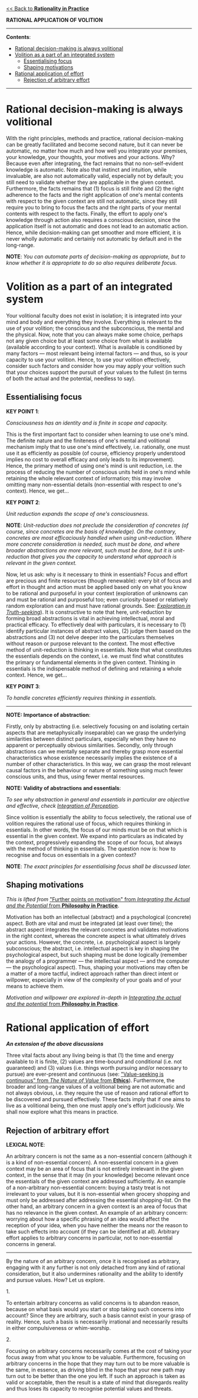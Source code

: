 [<< Back to **Rationality in Practice**](https://pranigopu.github.io/philosophy/epistemology/rationality-in-practice)

**RATIONAL APPLICATION OF VOLITION**

---

**Contents**:

- [Rational decision-making is always volitional](#rational-decision-making-is-always-volitional)
- [Volition as a part of an integrated system](#volition-as-a-part-of-an-integrated-system)
  - [Essentialising focus](#essentialising-focus)
  - [Shaping motivations](#shaping-motivations)
- [Rational application of effort](#rational-application-of-effort)
  - [Rejection of arbitrary effort](#rejection-of-arbitrary-effort)

---

# Rational decision-making is always volitional
With the right principles, methods and practice, rational decision-making can be greatly facilitated and become second nature, but it can never be automatic, no matter how much and how well you integrate your premises, your knowledge, your thoughts, your motives and your actions. Why? Because even after integrating, the fact remains that no non-self-evident knowledge is automatic. Note also that instinct and intuition, while invaluable, are also not automatically valid, especially not by default; you still need to validate whether they are applicable in the given context. Furthermore, the facts remains that (1) focus is still finite and (2) the right adherence to the facts and the right application of one's mental contents with respect to the given context are still not automatic, since they still require you to bring to focus the facts and the right parts of your mental contents with respect to the facts. Finally, the effort to apply one's knowledge through action also requires a conscious decision, since the application itself is not automatic and does not lead to an automatic action. Hence, while decision-making can get smoother and more efficient, it is never wholly automatic and certainly not automatic by default and in the long-range.

**NOTE**: _You can automate parts of decision-making as appropriate, but to know whether it is appropriate to do so also requires deliberate focus._

# Volition as a part of an integrated system
Your volitional faculty does not exist in isolation; it is integrated into your mind and body and everything they involve. Everything is relevant to the use of your volition; the conscious and the subconscious, the mental and the physical. Now, note that you can always make some choice, perhaps not any given choice but at least some choice from what is available (available according to your context). What is available is conditioned by many factors — most relevant being internal factors — and thus, so is your capacity to use your volition. Hence, to use your volition effectively, consider such factors and consider how you may apply your volition such that your choices support the pursuit of your values to the fullest (in terms of both the actual and the potential, needless to say).

## Essentialising focus
**KEY POINT 1**:

_Consciousness has an identity and is finite in scope and capacity._

This is the first important fact to consider when learning to use one's mind. The definite nature and the finiteness of one's mental and volitional mechanism imply that to use one's mind effectively, i.e. rationally, one must use it as efficiently as possible (of course, efficiency properly understood implies no cost to overall efficacy and only leads to its improvement). Hence, the primary method of using one's mind is unit reduction, i.e. the process of reducing the number of conscious units held in one's mind while retaining the whole relevant context of information; this may involve omitting many non-essential details (non-essential with respect to one's context). Hence, we get...

**KEY POINT 2**:

_Unit reduction expands the scope of one's consciousness._

**NOTE**: _Unit-reduction does not preclude the consideration of concretes (of course, since concretes are the basis of knowledge). On the contrary, concretes are most efficaciously handled when using unit-reduction. Where more concrete consideration is needed, such must be done, and where broader abstractions are more relevant, such must be done, but it is unit-reduction that gives you the capacity to understand what approach is relevant in the given context._

Now, let us ask: why is it necessary to think in essentials? Focus and effort are precious and finite resources (though renewable): every bit of focus and effort in thought and action must be applied based only on what you know to be rational and purposeful in your context (exploration of unknowns can and must be rational and purposeful too; even curiosity-based or relatively random exploration can and must have rational grounds. See: [_Exploration in Truth-seeking_](https://pranigopu.github.io/philosophy/epistemology/exploration-in-truth-seeking.html)). It is constructive to note that here, unit-reduction by forming broad abstractions is vital in achieving intellectual, moral and practical efficacy. To effectively deal with particulars, it is necessary to (1) identify particular instances of abstract values, (2) judge them based on the abstractions and (3) not delve deeper into the particulars themselves without reason or purpose relevant to the context. The most effective method of unit-reduction is thinking in essentials. Note that what constitutes the essentials depends on the context, i.e. we must find what constitutes the primary or fundamental elements in the given context. Thinking in essentials is the indispensable method of defining and retaining a whole context. Hence, we get...

**KEY POINT 3**:

_To handle concretes efficiently requires thinking in essentials._

---

**NOTE: Importance of abstraction**:

Firstly, only by abstracting (i.e. selectively focusing on and isolating certain aspects that are metaphysically inseparable) can we grasp the underlying similarities between distinct particulars, especially when they have no apparent or perceptually obvious similarities. Secondly, only through abstractions can we mentally separate and thereby grasp more essential characteristics whose existence necessarily implies the existence of a number of other characteristics. In this way, we can grasp the most relevant causal factors in the behaviour or nature of something using much fewer conscious units, and thus, using fewer mental resources.

**NOTE: Validity of abstractions and essentials**:

_To see why abstraction in general and essentials in particular are objective and effective, check_ [_Integration of Perception_](https://pranigopu.github.io/philosophy/epistemology/4-integration-of-perception.html#).

Since volition is essentially the ability to focus selectively, the rational use of volition requires the rational use of focus, which requires thinking in essentials. In other words, the focus of our minds must be on that which is essential in the given context. We expand into particulars as indicated by the context, progressively expanding the scope of our focus, but always with the method of thinking in essentials. The question now is: how to recognise and focus on essentials in a given context?

**NOTE**: _The exact principles for essentialising focus shall be discussed later._

## Shaping motivations
_This is lifted from_ ["Further points on motivation" from _Integrating the Actual and the Potential_ from **Philosophy in Practice**](https://pranigopu.github.io/philosophy/philosophy-in-practice/2-integrating-actual-and-potential.html#further-points-on-motivation).

Motivation has both an intellectual (abstract) and a psychological (concrete) aspect. Both are vital and must be integrated (at least over time); the abstract aspect integrates the relevant concretes and validates motivations in the right context, whereas the concrete aspect is what ultimately drives your actions. However, the concrete, i.e. psychological aspect is largely subconscious; the abstract, i.e. intellectual aspect is key in shaping the psychological aspect, but such shaping must be done logically (remember the analogy of a programmer — the intellectual aspect — and the computer — the psychological aspect). Thus, shaping your motivations may often be a matter of a more tactful, indirect approach rather than direct intent or willpower, especially in view of the complexity of your goals and of your means to achieve them.

_Motivation and willpower are explored in-depth in_ [_Integrating the actual and the potential_ from **Philosophy in Practice**](https://pranigopu.github.io/philosophy/philosophy-in-practice/2-integrating-actual-and-potential.html).

# Rational application of effort
**_An extension of the above discussions_**

Three vital facts about any living being is that (1) the time and energy available to it is finite, (2) values are time-bound and conditional (i.e. not guaranteed) and (3) values (i.e. things worth pursuing and/or necessary to pursue) are ever-present and continuous (see: ["Value-seeking is continuous" from _The Nature of Value_ from **Ethics**](https://pranigopu.github.io/philosophy/ethics/nature-of-value.html#value-seeking-is-continuous)). Furthermore, the broader and long-range values of a volitional being are not automatic and not always obvious, i.e. they require the use of reason and rational effort to be discovered and pursued effectively. These facts imply that if one aims to live as a volitional being, then one must apply one's effort judiciously. We shall now explore what this means in practice.

## Rejection of arbitrary effort
 **LEXICAL NOTE**:
 
An arbitrary concern is not the same as a non-essential concern (although it is a kind of non-essential concern). A non-essential concern in a given context may be an area of focus that is not entirely irrelevant in the given context, in the sense that it may (in your knowledge) become relevant once the essentials of the given context are addressed sufficiently. An example of a non-arbitrary non-essential concern: buying a tasty treat is not irrelevant to your values, but it is non-essential when grocery shopping and must only be addressed after addressing the essential shopping-list.  On the other hand, an arbitrary concern in a given context is an area of focus that has no relevance in the given context. An example of an arbitrary concern: worrying about how a specific phrasing of an idea would affect the reception of your idea, when you have neither the means nor the reason to take such effects into account (if they can be identified at all). Arbitrary effort applies to arbitrary concerns in particular, not to non-essential concerns in general.

---

By the nature of an arbitrary concern, once it is recognised as arbitrary, engaging with it any further is not only detached from any kind of rational consideration, but it also undermines rationality and the ability to identify and pursue values. How? Let us explore.

1.<br>

To entertain arbitrary concerns as valid concerns is to abandon reason, because on what basis would you start or stop taking such concerns into account? Since they are arbitrary, such a basis cannot exist in your grasp of reality. Hence, such a basis is necessarily irrational and necessarily results in either compulsiveness or whim-worship.

2.<br>

Focusing on arbitrary concerns necessarily comes at the cost of taking your focus away from what you know to be valuable. Furthermore, focusing on arbitrary concerns in the hope that they may turn out to be more valuable is the same, in essence, as driving blind in the hope that your new path may turn out to be better than the one you left. If such an approach is taken as valid or acceptable, then the result is a state of mind that disregards reality and thus loses its capacity to recognise potential values and threats.